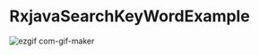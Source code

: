 # RxjavaSearchKeyWordExample

![ezgif com-gif-maker](https://user-images.githubusercontent.com/54847106/134279179-753cc9f6-4d3c-4199-b5e4-bb0c5abcd634.gif)
